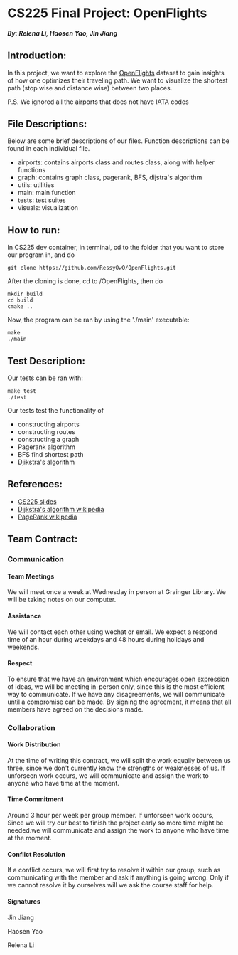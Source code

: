 # CS225 Final Project: OpenFlights
##### By: Relena Li, Haosen Yao, Jin Jiang

## **Introduction:**

In this project, we want to explore the [OpenFlights](https://openflights.org/data.html) dataset to gain insights of how one optimizes their traveling path.
We want to visualize the shortest path (stop wise and distance wise) between two places.

 P.S. We ignored all the airports that does not have IATA codes

## **File Descriptions:**

Below are some brief descriptions of our files. Function descriptions can be found in each individual file.

- airports: contains airports class and routes class, along with helper functions
- graph: contains graph class, pagerank, BFS, dijstra's algorithm
- utils: utilities
- main: main function
- tests: test suites
- visuals: visualization

## **How to run:**

In CS225 dev container, in terminal, cd to the folder that you want to store our program in, and do 

```
git clone https://github.com/RessyOwO/OpenFlights.git
```

After the cloning is done, cd to /OpenFlights, then do

```
mkdir build
cd build
cmake ..
```

Now, the program can be ran by using the './main' executable:

```
make
./main
```

## **Test Description:**

Our tests can be ran with:

```
make test
./test
```

Our tests test the functionality of 
- constructing airports
- constructing routes
- constructing a graph
- Pagerank algorithm
- BFS find shortest path
- Djikstra's algorithm

## **References:**

- [CS225 slides](https://courses.engr.illinois.edu/cs225/fa2022/)
- [Dijkstra's algorithm wikipedia](https://en.wikipedia.org/wiki/Dijkstra%27s_algorithm)
- [PageRank wikipedia](https://en.wikipedia.org/wiki/PageRank)

## **Team Contract:**

### Communication

#### **Team Meetings** 
    
 We will meet once a week at Wednesday in person at Grainger Library. We will be taking notes on our computer.

#### **Assistance** 

 We will contact each other using wechat or email. We expect a respond time of an hour during weekdays and 48 hours during holidays and weekends.

#### **Respect** 

 To ensure that we have an environment which encourages open expression of ideas, we will be meeting in-person only, since this is the most efficient way to communicate. If we have any disagreements, we will communicate until a compromise can be made. By signing the agreement, it means that all members have agreed on the decisions made.

### Collaboration

#### **Work Distribution** 

At the time of writing this contract, we will split the work equally between us three, since we don't currently know the strengths or weaknesses of us. If unforseen work occurs, we will communicate and assign the work to anyone who have time at the  moment.

#### **Time Commitment** 

 Around 3 hour per week per group member. If unforseen work occurs, Since we will try our best to finish the project early so more time might be needed.we will communicate and assign the work to anyone who have time at the moment. 

#### **Conflict Resolution** 

 If a conflict occurs, we will first try to resolve it within our group, such as communicating with the member and ask if anything is going wrong. Only if we cannot resolve it by ourselves will we ask the course staff for help. 

#### **Signatures**

 Jin Jiang

 Haosen Yao

 Relena Li
